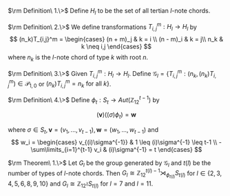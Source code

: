 
$\rm Definition\ 1.\>$
Define $H_l$ to be the set of all tertian $l$-note chords.

$\rm Definition\ 2.\>$
We define transformations $T_{i,j}^m : H_l \rightarrow H_l$ by
$$
(n_k)T_{i,j}^m = \begin{cases}
      (n + m)_j & k = i \\
      (n - m)_i & k = j\\
      n_k & k \neq i,j
   \end{cases}
$$
where $n_k$ is the $l$-note chord of type $k$ with root $n$.

$\rm Definition\ 3.\>$
Given $T_{i,j}^m : H_l \rightarrow H_l$.
Define $\mathcal{G}_l = \{T_{i,j}^m : (n_k, (n_k)T_{i,j}^m) \in \mathcal{P}_{1,0}$ or $(n_k)T_{i,j}^m = n_k\text{ for all }k\}$.

$\rm Definition\ 4.\>$
Define $\phi_t : S_t \rightarrow Aut(\mathbb{Z}_{12}^{t-1})$ by

$$(\bm{v})((\sigma)\phi_t) = \bm{w}$$

where $\sigma \in S_t, \bm{v} = (v_1,...,v_{t-1}), \bm{w} = (w_1,...,w_{t-1})$ and
$$
w_i = \begin{cases}
      v_{(i)\sigma^{-1}} & 1 \leq (i)\sigma^{-1} \leq t-1 \\
      - \sum\limits_{i=1}^{t-1} v_i & (i)\sigma^{-1} = t
   \end{cases}
$$

$\rm Theorem\ 1.\>$
Let $G_l$ be the group generated by $\mathcal{G}_l$ and $t(l)$ be the number of types of $l$-note chords.
Then $G_l \cong \mathbb{Z}_{12}^{t(l)-1} \rtimes_{\phi_{t(l)}}  S_{t(l)}$ for $l \in \{2,3,4,5,6,8,9,10\}$ and $G_l \cong \mathbb{Z}_{12} \wr S_{t(l)}$ for $l = 7$ and $l = 11$.